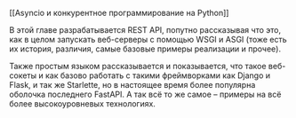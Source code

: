 [[Asyncio и конкурентное программирование на Python]]

В этой главе разрабатывается REST API, попутно рассказывая что это, как в целом запускать веб-серверы с помощью WSGI и ASGI (тоже есть их история, различия, самые базовые примеры реализации и прочее).

Также простым языком рассказывается и показывается, что такое веб-сокеты и как базово работать с такими фреймворками как Django и Flask, и так же Starlette, но в настоящее время более популярна оболочка последнего FastAPI.
А так всё то же самое – примеры на всё более высокоуровневых технологиях.